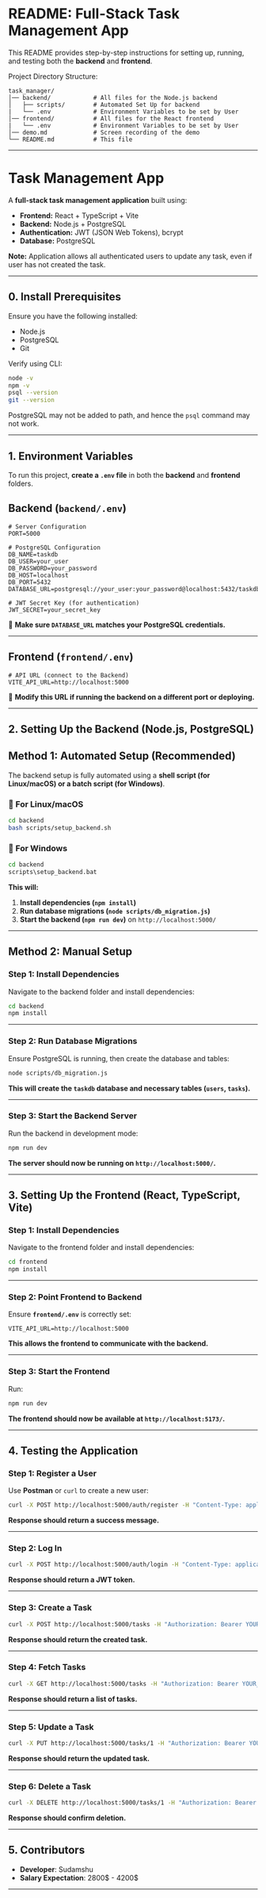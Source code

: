 # **README: Full-Stack Task Management App**
This README provides step-by-step instructions for setting up, running, and testing both the **backend** and **frontend**.

Project Directory Structure:

```
task_manager/
│── backend/            # All files for the Node.js backend
│   ├── scripts/        # Automated Set Up for backend
|   └── .env            # Environment Variables to be set by User
│── frontend/           # All files for the React frontend
|   └── .env            # Environment Variables to be set by User
│── demo.md             # Screen recording of the demo
└── README.md           # This file
```

---

# **Task Management App**
A **full-stack task management application** built using:
- **Frontend:** React + TypeScript + Vite
- **Backend:** Node.js + PostgreSQL
- **Authentication:** JWT (JSON Web Tokens), bcrypt
- **Database:** PostgreSQL

**Note:** Application allows all authenticated users to update any task, even if user has not created the task.

---

## **0. Install Prerequisites**

Ensure you have the following installed:

- Node.js
- PostgreSQL
- Git

Verify using CLI:
```sh
node -v
npm -v
psql --version
git --version
```

PostgreSQL may not be added to path, and hence the `psql` command may not work.

---

## **1. Environment Variables**
To run this project, **create a `.env` file** in both the **backend** and **frontend** folders.

## **Backend (`backend/.env`)**
```
# Server Configuration
PORT=5000

# PostgreSQL Configuration
DB_NAME=taskdb
DB_USER=your_user
DB_PASSWORD=your_password
DB_HOST=localhost
DB_PORT=5432
DATABASE_URL=postgresql://your_user:your_password@localhost:5432/taskdb

# JWT Secret Key (for authentication)
JWT_SECRET=your_secret_key
```
🔹 **Make sure `DATABASE_URL` matches your PostgreSQL credentials.**

---

## **Frontend (`frontend/.env`)**
```
# API URL (connect to the Backend)
VITE_API_URL=http://localhost:5000
```
🔹 **Modify this URL if running the backend on a different port or deploying.**

---

## **2. Setting Up the Backend (Node.js, PostgreSQL)**

## **Method 1: Automated Setup (Recommended)**
The backend setup is fully automated using a **shell script (for Linux/macOS) or a batch script (for Windows)**.

### **🔹 For Linux/macOS**
```sh
cd backend
bash scripts/setup_backend.sh
```

### **🔹 For Windows**
```sh
cd backend
scripts\setup_backend.bat
```
**This will:**
1. **Install dependencies (`npm install`)**
2. **Run database migrations (`node scripts/db_migration.js`)**
3. **Start the backend (`npm run dev`)** on `http://localhost:5000/`

---

## **Method 2: Manual Setup**
### **Step 1: Install Dependencies**
Navigate to the backend folder and install dependencies:
```sh
cd backend
npm install
```

---

### **Step 2: Run Database Migrations**
Ensure PostgreSQL is running, then create the database and tables:
```sh
node scripts/db_migration.js
```
**This will create the `taskdb` database and necessary tables (`users`, `tasks`).**

---

### **Step 3: Start the Backend Server**
Run the backend in development mode:
```sh
npm run dev
```
**The server should now be running on `http://localhost:5000/`.**

---

## **3. Setting Up the Frontend (React, TypeScript, Vite)**

### **Step 1: Install Dependencies**
Navigate to the frontend folder and install dependencies:
```sh
cd frontend
npm install
```

---

### **Step 2: Point Frontend to Backend**
Ensure **`frontend/.env`** is correctly set:
```
VITE_API_URL=http://localhost:5000
```
**This allows the frontend to communicate with the backend.**

---

### **Step 3: Start the Frontend**
Run:
```sh
npm run dev
```
**The frontend should now be available at `http://localhost:5173/`.**

---

## **4. Testing the Application**
### **Step 1: Register a User**
Use **Postman** or `curl` to create a new user:
```sh
curl -X POST http://localhost:5000/auth/register -H "Content-Type: application/json" -d '{"username":"testuser","password":"testpassword"}'
```
**Response should return a success message.**

---

### **Step 2: Log In**
```sh
curl -X POST http://localhost:5000/auth/login -H "Content-Type: application/json" -d '{"username":"testuser","password":"testpassword"}'
```
**Response should return a JWT token.**

---

### **Step 3: Create a Task**
```sh
curl -X POST http://localhost:5000/tasks -H "Authorization: Bearer YOUR_JWT_TOKEN" -H "Content-Type: application/json" -d '{"title":"New Task", "description":"Task Description"}'
```
**Response should return the created task.**

---

### **Step 4: Fetch Tasks**
```sh
curl -X GET http://localhost:5000/tasks -H "Authorization: Bearer YOUR_JWT_TOKEN"
```
**Response should return a list of tasks.**

---

### **Step 5: Update a Task**
```sh
curl -X PUT http://localhost:5000/tasks/1 -H "Authorization: Bearer YOUR_JWT_TOKEN" -H "Content-Type: application/json" -d '{"title":"Updated Task", "description":"Updated Description", "isComplete":true}'
```
**Response should return the updated task.**

---

### **Step 6: Delete a Task**
```sh
curl -X DELETE http://localhost:5000/tasks/1 -H "Authorization: Bearer YOUR_JWT_TOKEN"
```
**Response should confirm deletion.**

---

## **5. Contributors**
- **Developer**: Sudamshu
- **Salary Expectation**: 2800$ - 4200$

---
